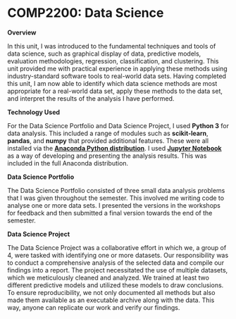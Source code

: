 # COMP2200: Data Science

**Overview**

In this unit, I was introduced to the fundamental techniques and tools of data science, such as graphical display of data, predictive models, evaluation methodologies, regression, classification, and clustering. This unit provided me with practical experience in applying these methods using industry-standard software tools to real-world data sets. Having completed this unit, I am now able to identify which data science methods are most appropriate for a real-world data set, apply these methods to the data set, and interpret the results of the analysis I have performed.

**Technology Used**

For the Data Science Portfolio and Data Science Project, I used **Python 3** for data analysis. This included a range of modules such as **scikit-learn**, **pandas**, and **numpy** that provided additional features. These were all installed via the [**Anaconda Python distribution**](https://www.anaconda.com/). I used [**Jupyter Notebook**](https://jupyter.org/) as a way of developing and presenting the analysis results. This was included in the full Anaconda distribution.

**Data Science Portfolio**

The Data Science Portfolio consisted of three small data analysis problems that I was given throughout the semester. This involved me writing code to analyse one or more data sets. I presented the versions in the workshops for feedback and then submitted a final version towards the end of the semester.

**Data Science Project**

The Data Science Project was a collaborative effort in which we, a group of 4, were tasked with identifying one or more datasets. Our responsibility was to conduct a comprehensive analysis of the selected data and compile our findings into a report. The project necessitated the use of multiple datasets, which we meticulously cleaned and analyzed. We trained at least two different predictive models and utilized these models to draw conclusions. To ensure reproducibility, we not only documented all methods but also made them available as an executable archive along with the data. This way, anyone can replicate our work and verify our findings.
